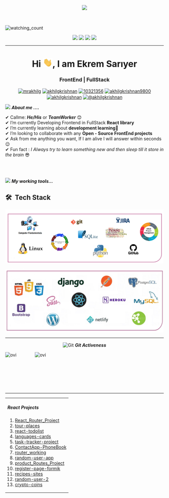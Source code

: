 <p align="center">
  <img src="https://s27389.pcdn.co/wp-content/uploads/2019/08/AdobeStock_244675452.jpeg" height="200"/>
</p>
<br>

<p align="left"> 
<img src="https://komarev.com/ghpvc/?username=ekrem0691&color=brightgreen" alt="watching_count" />
 </p>
 <p align="center">
<img src="https://img.shields.io/badge/Age-29-blue" />
  <img src="https://img.shields.io/badge/Focus-Frontend Developer-brightgreen" />
  <img src="https://img.shields.io/badge/Lives-Ankara/Turkey-success" />
  <img src="https://img.shields.io/badge/Languages-Turkish%20%26%20English-brightgreen" />
</p>
<hr>
<h1 align="center">Hi <img src="https://raw.githubusercontent.com/ABSphreak/ABSphreak/master/gifs/Hi.gif" width="30px">, I am Ekrem Sarıyer </h1>
<h3 align="center"> FrontEnd | FullStack </h3>

<p align="center">
<a href="https://twitter.com/beyyy_kerem" target="blank"><img align="center" src="https://cdn.jsdelivr.net/npm/simple-icons@3.0.1/icons/twitter.svg" alt="mrakhilg" height="30" width="30" /></a>
<a href="https://www.linkedin.com/in/ekrm-sryr-444761223/" target="blank"><img align="center" src="https://cdn.jsdelivr.net/npm/simple-icons@3.0.1/icons/linkedin.svg" alt="akhilgkrishnan" height="30" width="30" /></a>
<a href="https://stackoverflow.com/users/18004535/ekrm-sryr" target="blank"><img align="center" src="https://cdn.jsdelivr.net/npm/simple-icons@3.0.1/icons/stackoverflow.svg" alt="10321356" height="30" width="30" /></a>
<a href="https://www.facebook.com/kerembey" target="blank"><img align="center" src="https://cdn.jsdelivr.net/npm/simple-icons@3.0.1/icons/facebook.svg" alt="akhilgkrishnan9800" height="30" width="30" /></a>
<a href="https://instagram.com/keremsryr" target="blank"><img align="center" src="https://cdn.jsdelivr.net/npm/simple-icons@3.0.1/icons/instagram.svg" alt="akhilgkrishnan" height="30" width="30" /></a>
<a href="https://medium.com/@06hilalekrem06" target="blank"><img align="center" src="https://cdn.jsdelivr.net/npm/simple-icons@3.0.1/icons/medium.svg" alt="@akhilgkrishnan" height="30" width="30" /></a>
</p>





<img src="https://media.giphy.com/media/iY8CRBdQXODJSCERIr/giphy.gif" width="30px">&nbsp;***About me ....***

✔ Callme: ***He/His*** or ***TeamWorker*** 😊 <br>
✔ I’m currently Developing Frontend in FullStack **React library**<br>
✔ I’m currently learning about **development learning**🥰<br>
✔ I’m looking to collaborate with any **Open - Source FrontEnd projects**<br>
✔ Ask from me anything you want, If I am alive I will answer within seconds 😉<br>
✔ Fun fact : *I Always try to learn something new and then sleep till it store in the brain* 😎<br><br><br><br>
 

<img src="https://media.giphy.com/media/iY8CRBdQXODJSCERIr/giphy.gif" width="30px">&nbsp;***My working tools...***
<p align="left">
  
<h2>🛠 &nbsp;Tech Stack</h2>
<p><img src="https://github.com/D1183-Mustafa/D1183-Mustafa/blob/main/tools2.png"</p>
<p><img src="https://github.com/D1183-Mustafa/D1183-Mustafa/blob/main/tools.png"</p>
  <hr>
<p align="center">
<img src="https://media.giphy.com/media/W5eoZHPpUx9sapR0eu/giphy.gif" width="30px" alt="Git"/>&nbsp;<i><b>Git Activeness</b></i></p>
 
<p><img align="left" src="https://github-readme-stats.vercel.app/api/top-langs?username=ekrem0691&show_icons=true&locale=en&layout=compact&theme=chartreuse-dark" alt="ovi" /></p>
<p>&nbsp;<img align="right" src="https://github-readme-stats.vercel.app/api?username=ekrem0691&show_icons=true&locale=en&theme=chartreuse-dark" alt="ovi" width="410" /></p>
<br><br><br><br><br>

<hr>








<table align = center>
    <tr>
        <td>
                      <h5>React Projects</h5>
            <ol>
                <li>
                <a
                href="https://ekrem0691.github.io/products"
                target="_blank"
                   >React_Router_Project</a>
                </li>
                <li>
                <a
                href="https://d1183-mustafa.github.io/tour-places/"
                target="_blank"
                   >tour-places</a>
                </li>
               <li>
                <a
                href="https://d1183-mustafa.github.io/react-todolist/"
                target="_blank"
                   >react-todolist</a>
                </li>
                <li>
                <a
                href="https://d1183-mustafa.github.io/languages-cards/"
                target="_blank"
                   >languages-cards</a>
                </li>
                <li>
                <a
                href="https://task-tracker-project-mustafa.netlify.app/"
                target="_blank"
                   >task-tracker-project</a>
                </li>
                <li>
                <a
                href="https://phonebook-mustafa.netlify.app/"
                target="_blank"
                   >ContactApp-PhoneBook</a>
                </li>
                <li>
                <a
                href="https://d1183-mustafa.github.io/router_working/"
                target="_blank"
                   >router_working</a>
                </li>
                <li>
                <a
                href="https://altas-random-user-app.netlify.app/"
                target="_blank"
                   >random-user-app</a>
                </li>
                <li>
                <a
                href="https://d1183-mustafa.github.io/working-routes/"
                target="_blank"
                   >product_Routes_Project</a>
                </li>
                <li>
              <a
                href="https://register-page-altas.netlify.app/"
                target="_blank"
                >register-page-formik</a
              >
            </li>
            <li>
              <a
                href="https://d1183-mustafa.github.io/recipes-sites/"
                target="_blank"
                >recipes-sites</a
              >
            </li>
            <li>
              <a
                href="https://d1183-mustafa.github.io/random-user-2/"
                target="_blank"
                >random-user-2</a
              >
            </li>
            <li>
              <a
                href="https://d1183-mustafa.github.io/crypto-coins/"
                target="_blank"
                >crypto-coins</a
              >
            </li>
            </ol>
        </td>
    </tr>
</table>



